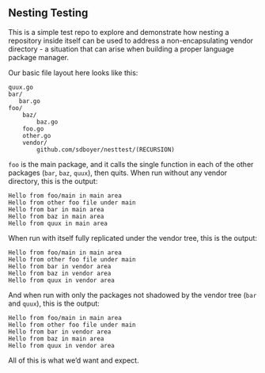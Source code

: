 ## Nesting Testing

This is a simple test repo to explore and demonstrate how nesting a repository inside itself can be used to address a non-encapsulating vendor directory - a situation that can arise when building a proper language package manager.

Our basic file layout here looks like this:

```
quux.go
bar/
   bar.go
foo/
    baz/
        baz.go
    foo.go
    other.go
    vendor/
        github.com/sdboyer/nesttest/(RECURSION)
```

`foo` is the main package, and it calls the single function in each of the other packages (`bar`, `baz`, `quux`), then quits. When run without any vendor directory, this is the output:

```
Hello from foo/main in main area
Hello from other foo file under main
Hello from bar in main area
Hello from baz in main area
Hello from quux in main area
```

When run with itself fully replicated under the vendor tree, this is the output:

```
Hello from foo/main in main area
Hello from other foo file under main
Hello from bar in vendor area
Hello from baz in vendor area
Hello from quux in vendor area
```

And when run with only the packages not shadowed by the vendor tree (`bar` and `quux`), this is the output:

```
Hello from foo/main in main area
Hello from other foo file under main
Hello from bar in vendor area
Hello from baz in main area
Hello from quux in vendor area
```

All of this is what we’d want and expect.
